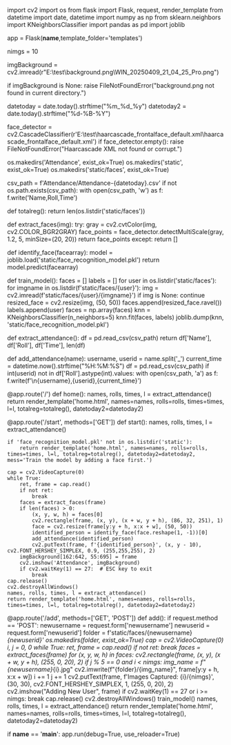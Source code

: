 import cv2
import os
from flask import Flask, request, render_template
from datetime import date, datetime
import numpy as np
from sklearn.neighbors import KNeighborsClassifier
import pandas as pd
import joblib

app = Flask(__name__,template_folder='templates')


nimgs = 10


imgBackground = cv2.imread(r"E:\test\background.png\WIN_20250409_21_04_25_Pro.png")


if imgBackground is None:
    raise FileNotFoundError("background.png not found in current directory.")

datetoday = date.today().strftime("%m_%d_%y")
datetoday2 = date.today().strftime("%d-%B-%Y")


face_detector = cv2.CascadeClassifier(r'E:\test\haarcascade_frontalface_default.xml\haarcascade_frontalface_default.xml')
if face_detector.empty():
    raise FileNotFoundError("Haarcascade XML not found or corrupt.")


os.makedirs('Attendance', exist_ok=True)
os.makedirs('static', exist_ok=True)
os.makedirs('static/faces', exist_ok=True)


csv_path = f'Attendance/Attendance-{datetoday}.csv'
if not os.path.exists(csv_path):
    with open(csv_path, 'w') as f:
        f.write('Name,Roll,Time')

def totalreg():
    return len(os.listdir('static/faces'))

def extract_faces(img):
    try:
        gray = cv2.cvtColor(img, cv2.COLOR_BGR2GRAY)
        face_points = face_detector.detectMultiScale(gray, 1.2, 5, minSize=(20, 20))
        return face_points
    except:
        return []

def identify_face(facearray):
    model = joblib.load('static/face_recognition_model.pkl')
    return model.predict(facearray)

def train_model():
    faces = []
    labels = []
    for user in os.listdir('static/faces'):
        for imgname in os.listdir(f'static/faces/{user}'):
            img = cv2.imread(f'static/faces/{user}/{imgname}')
            if img is None:
                continue
            resized_face = cv2.resize(img, (50, 50))
            faces.append(resized_face.ravel())
            labels.append(user)
    faces = np.array(faces)
    knn = KNeighborsClassifier(n_neighbors=5)
    knn.fit(faces, labels)
    joblib.dump(knn, 'static/face_recognition_model.pkl')

def extract_attendance():
    df = pd.read_csv(csv_path)
    return df['Name'], df['Roll'], df['Time'], len(df)

def add_attendance(name):
    username, userid = name.split('_')
    current_time = datetime.now().strftime("%H:%M:%S")
    df = pd.read_csv(csv_path)
    if int(userid) not in df['Roll'].astype(int).values:
        with open(csv_path, 'a') as f:
            f.write(f'\n{username},{userid},{current_time}')

@app.route('/')
def home():
    names, rolls, times, l = extract_attendance()
    return render_template('home.html', names=names, rolls=rolls, times=times, l=l, totalreg=totalreg(), datetoday2=datetoday2)

@app.route('/start', methods=['GET'])
def start():
    names, rolls, times, l = extract_attendance()

    if 'face_recognition_model.pkl' not in os.listdir('static'):
        return render_template('home.html', names=names, rolls=rolls, times=times, l=l, totalreg=totalreg(), datetoday2=datetoday2, mess='Train the model by adding a face first.')

    cap = cv2.VideoCapture(0)
    while True:
        ret, frame = cap.read()
        if not ret:
            break
        faces = extract_faces(frame)
        if len(faces) > 0:
            (x, y, w, h) = faces[0]
            cv2.rectangle(frame, (x, y), (x + w, y + h), (86, 32, 251), 1)
            face = cv2.resize(frame[y:y + h, x:x + w], (50, 50))
            identified_person = identify_face(face.reshape(1, -1))[0]
            add_attendance(identified_person)
            cv2.putText(frame, f'{identified_person}', (x, y - 10), cv2.FONT_HERSHEY_SIMPLEX, 0.9, (255,255,255), 2)
        imgBackground[162:642, 55:695] = frame
        cv2.imshow('Attendance', imgBackground)
        if cv2.waitKey(1) == 27:  # ESC key to exit
            break
    cap.release()
    cv2.destroyAllWindows()
    names, rolls, times, l = extract_attendance()
    return render_template('home.html', names=names, rolls=rolls, times=times, l=l, totalreg=totalreg(), datetoday2=datetoday2)

@app.route('/add', methods=['GET', 'POST'])
def add():
    if request.method == 'POST':
        newusername = request.form['newusername']
        newuserid = request.form['newuserid']
        folder = f'static/faces/{newusername}_{newuserid}'
        os.makedirs(folder, exist_ok=True)
        cap = cv2.VideoCapture(0)
        i, j = 0, 0
        while True:
            ret, frame = cap.read()
            if not ret:
                break
            faces = extract_faces(frame)
            for (x, y, w, h) in faces:
                cv2.rectangle(frame, (x, y), (x + w, y + h), (255, 0, 20), 2)
                if j % 5 == 0 and i < nimgs:
                    img_name = f"{newusername}_{i}.jpg"
                    cv2.imwrite(f"{folder}/{img_name}", frame[y:y + h, x:x + w])
                    i += 1
                j += 1
            cv2.putText(frame, f'Images Captured: {i}/{nimgs}', (30, 30), cv2.FONT_HERSHEY_SIMPLEX, 1, (255, 0, 20), 2)
            cv2.imshow("Adding New User", frame)
            if cv2.waitKey(1) == 27 or i >= nimgs:
                break
        cap.release()
        cv2.destroyAllWindows()
        train_model()
    names, rolls, times, l = extract_attendance()
    return render_template('home.html', names=names, rolls=rolls, times=times, l=l, totalreg=totalreg(), datetoday2=datetoday2)

if __name__ == '__main__':
    app.run(debug=True, use_reloader=True)
